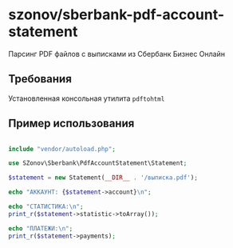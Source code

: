 # szonov/sberbank-pdf-account-statement
Парсинг PDF файлов с выписками из Сбербанк Бизнес Онлайн

Требования
-------------
Установленная консольная утилита `pdftohtml`

Пример использования
-------------

```php

include "vendor/autoload.php";

use SZonov\Sberbank\PdfAccountStatement\Statement;

$statement = new Statement(__DIR__ . '/выписка.pdf');

echo "АККАУНТ: {$statement->account}\n";

echo "СТАТИСТИКА:\n";
print_r($statement->statistic->toArray());

echo "ПЛАТЕЖИ:\n";
print_r($statement->payments);

```